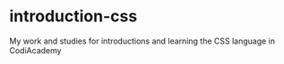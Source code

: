 # introduction-css
My work and studies for introductions and learning the CSS language in CodiAcademy